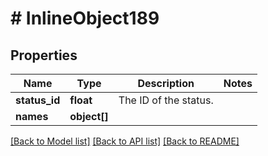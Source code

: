 # # InlineObject189

## Properties

Name | Type | Description | Notes
------------ | ------------- | ------------- | -------------
**status_id** | **float** | The ID of the status. | 
**names** | **object[]** |  | 

[[Back to Model list]](../../README.md#documentation-for-models) [[Back to API list]](../../README.md#documentation-for-api-endpoints) [[Back to README]](../../README.md)


